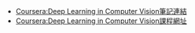 - [Coursera:Deep Learning in Computer Vision筆記連結](https://docs.google.com/document/d/1dePOHzMgKAKDy2KljMzKkWNhHLxJrUV8mGDOgbMPfh4/edit?usp=sharing)
- [Coursera:Deep Learning in Computer Vision課程網址](https://www.coursera.org/learn/deep-learning-in-computer-vision)

